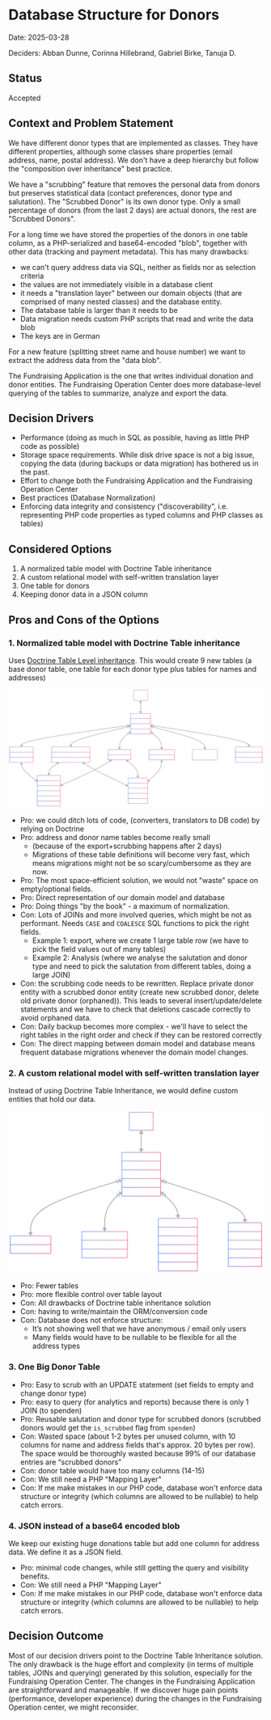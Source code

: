 # Database Structure for Donors

Date: 2025-03-28

Deciders: Abban Dunne, Corinna Hillebrand, Gabriel Birke, Tanuja D.

## Status

Accepted

## Context and Problem Statement

We have different donor types that are implemented as classes. They have
different properties, although some classes share properties (email address, name,
postal address). We don't have a deep hierarchy but follow the
"composition over inheritance" best practice.

We have a "scrubbing" feature that removes the personal data from donors
but preserves statistical data (contact preferences, donor type and
salutation). The "Scrubbed Donor" is its own donor type. Only a small
percentage of donors (from the last 2 days) are actual donors, the rest
are "Scrubbed Donors".

For a long time we have stored the properties of the donors in one table column,
as a PHP-serialized and base64-encoded "blob", together with other data
(tracking and payment metadata). This has many drawbacks:

- we can't query address data via SQL, neither as fields nor as selection
    criteria
- the values are not immediately visible in a database client
- it needs a "translation layer" between our domain objects (that are comprised of many
nested classes) and the database entity.
- The database table is larger than it needs to be
- Data migration needs custom PHP scripts that read and write the data blob
- The keys are in German

For a new feature (splitting street name and house number) we want to
extract the address data from the "data blob".

The Fundraising Application is the one that writes individual donation and
donor entities. The Fundraising Operation Center does more database-level
querying of the tables to summarize, analyze and export the data.

## Decision Drivers

* Performance (doing as much in SQL as possible, having as little PHP code
    as possible)
* Storage space requirements. While disk drive space is not a big issue,
    copying the data (during backups or data migration) has bothered us in
    the past.
* Effort to change both the Fundraising Application and the Fundraising
    Operation Center
* Best practices (Database Normalization)
* Enforcing data integrity and consistency ("discoverability", i.e.
    representing PHP code properties as typed columns and PHP classes as
    tables)

## Considered Options

1. A normalized table model with Doctrine Table inheritance
2. A custom relational model with self-written translation layer
3. One table for donors
4. Keeping donor data in a JSON column

## Pros and Cons of the Options

### 1. Normalized table model with Doctrine Table inheritance 

Uses [Doctrine Table Level inheritance](https://www.doctrine-project.org/projects/doctrine-orm/en/3.3/reference/inheritance-mapping.html#class-table-inheritance). This would create 9 new tables (a base donor table, one table for each donor type plus tables for names and addresses) 

![Normalized Entity Relationship Diagram](images/ADR27_ER_Diagram.svg)

- Pro: we could ditch lots of code, (converters, translators to DB code) by
      relying on Doctrine
- Pro: address and donor name tables become really small
    - (because of the export+scrubbing happens after 2 days)  
    - Migrations of these table definitions will become very fast, which means migrations might not be so scary/cumbersome as they are now.
- Pro: The most space-efficient solution, we would not "waste" space on empty/optional fields.
- Pro: Direct representation of our domain model and database
- Pro: Doing things "by the book" - a maximum of normalization.
- Con: Lots of JOINs and more involved queries, which might be not as performant. Needs `CASE` and `COALESCE` SQL functions to pick the right fields.
  - Example 1: export, where we create 1 large table row (we have to pick the field values out of many tables)
  - Example 2: Analysis (where we analyse the salutation and donor type
      and need to pick the salutation from different tables, doing a large
      JOIN)
- Con: the scrubbing code needs to be rewritten. Replace private donor entity with a scrubbed donor entity (create new scrubbed donor, delete old private donor (orphaned)). This leads to several insert/update/delete statements and we have to check that deletions cascade correctly to avoid orphaned data.
- Con: Daily backup becomes more complex - we'll have to select the right
    tables in the right order and check if they can be restored correctly
- Con: The direct mapping between domain model and database means frequent
    database migrations whenever the domain model changes.

### 2. A custom relational model with self-written translation layer

Instead of using Doctrine Table Inheritance, we would define custom
entities that hold our data.

![Custom Entity Relationship Diagram](images/ADR27_ER_Diagram_custom.svg)

- Pro: Fewer tables
- Pro: more flexible control over table layout   
- Con: All drawbacks of Doctrine table inheritance solution
- Con: having to write/maintain the ORM/conversion code
- Con: Database does not enforce structure: 
  - It’s not showing well that we have anonymous / email only users  
  - Many fields would have to be nullable to be flexible for all the address types  


### 3. One Big Donor Table

- Pro: Easy to scrub with an UPDATE statement (set fields to empty and change donor type)  
- Pro: easy to query (for analytics and reports) because there is only 1 JOIN (to spenden)  
- Pro: Reusable salutation and donor type for scrubbed donors (scrubbed
    donors would get the `is_scrubbed` flag from `spenden`)
- Con: Wasted space (about 1-2 bytes per unused column, with 10 columns for name and address fields that's approx. 20 bytes per row). The space would be thoroughly wasted because 99% of our database entries are “scrubbed donors”  
- Con: donor table would have too many columns (14-15) 
- Con: We still need a PHP "Mapping Layer"  
- Con: If me make mistakes in our PHP code, database won't enforce data structure or integrity (which columns are allowed to be nullable) to help catch errors.

### 4. JSON instead of a base64 encoded blob

We keep our existing huge donations table but add one column for address
data. We define it as a JSON field.

- Pro: minimal code changes, while still getting the query and visibility
    benefits.
- Con: We still need a PHP "Mapping Layer"  
- Con: If me make mistakes in our PHP code, database won't enforce data structure or integrity (which columns are allowed to be nullable) to help catch errors.

## Decision Outcome

Most of our decision drivers point to the Doctrine Table Inheritance
solution. The only drawback is the huge effort and complexity (in terms of
multiple tables, JOINs and querying) generated by this solution,
especially for the Fundraising Operation Center. The changes in the
Fundraising Application are straightforward and manageable. If we discover
huge pain points (performance, developer experience) during the changes in
the Fundraising Operation center, we might reconsider.

